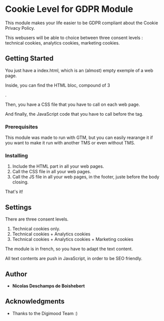 # Cookie Level for GDPR Module

This module makes your life easier to be GDPR compliant about the Cookie Privacy Policy.

This webusers will be able to choice between three consent levels : technical cookies, analytics cookies, marketing cookies.

## Getting Started

You just have a index.html, which is an (almost) empty exemple of a web page.

Inside, you can find the HTML bloc, compound of 3 <div>.

Then, you have a CSS file that you have to call on each web page.

And finally, the JavaScript code that you have to call before the </body> tag.

### Prerequisites

This module was made to run with GTM, but you can easily rearange it if you want to make it run with another TMS or even without TMS.

### Installing

1. Include the HTML part in all your web pages.
2. Call the CSS file in all your web pages.
3. Call the JS file in all your web pages, in the footer, juste before the body closing.

That's it!

## Settings

There are three consent levels.

1. Technical cookies only.
2. Technical cookies + Analytics cookies
3. Technical cookies + Analytics cookies + Marketing cookies

The module is in french, so you have to adapt the text content.

All text contents are push in JavaScript, in order to be SEO friendly.

## Author

* **Nicolas Deschamps de Boishebert**

## Acknowledgments

* Thanks to the Digimood Team :)